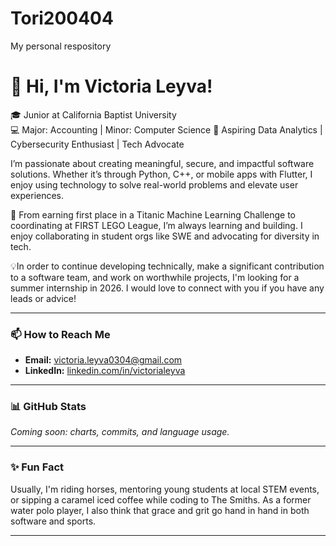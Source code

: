 # Tori200404
My personal respository


# 👋 Hi, I'm Victoria Leyva!

🎓 Junior at California Baptist University  
💻 Major: Accounting | Minor: Computer Science
🔐 Aspiring Data Analytics | Cybersecurity Enthusiast | Tech Advocate

I’m passionate about creating meaningful, secure, and impactful software solutions. Whether it’s through Python, C++, or mobile apps with Flutter, I enjoy using technology to solve real-world problems and elevate user experiences.

🧠 From earning first place in a Titanic Machine Learning Challenge to coordinating at FIRST LEGO League, I’m always learning and building. I enjoy collaborating in student orgs like SWE and advocating for diversity in tech.

💡In order to continue developing technically, make a significant contribution to a software team, and work on worthwhile projects, I'm looking for a summer internship in 2026. I would love to connect with you if you have any leads or advice!

---

### 📫 How to Reach Me  
- **Email:** victoria.leyva0304@gmail.com  
- **LinkedIn:** [linkedin.com/in/victorialeyva]([https://www.linkedin.com/in/victoria-leyva-5006012a4/)

---

### 📊 GitHub Stats  
*Coming soon: charts, commits, and language usage.*

---

### ✨ Fun Fact  

Usually, I'm riding horses, mentoring young students at local STEM events, or sipping a caramel iced coffee while coding to The Smiths.  As a former water polo player, I also think that grace and grit go hand in hand in both software and sports.

---

